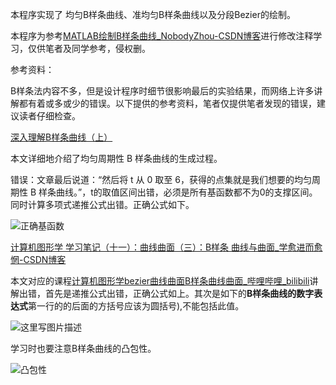 本程序实现了 均匀B样条曲线、准均匀B样条曲线以及分段Bezier的绘制。

本程序为参考[MATLAB绘制B样条曲线_NobodyZhou-CSDN博客](https://blog.csdn.net/mr_grit/article/details/45603627)进行修改注释学习，仅供笔者及同学参考，侵权删。

参考资料：

B样条法内容不多，但是设计程序时细节很影响最后的实验结果，而网络上许多讲解都有着或多或少的错误。以下提供的参考资料，笔者仅提供笔者发现的错误，建议读者仔细检查。

[深入理解B样条曲线（上） ](https://zhuanlan.zhihu.com/p/144042470)

本文详细地介绍了均匀周期性 B 样条曲线的生成过程。

错误：文章最后说道：“然后将 t 从 0 取至 6，获得的点集就是我们想要的均匀周期性 B 样条曲线。”，t的取值区间出错，必须是所有基函数都不为0的支撑区间。同时计算多项式递推公式出错。正确公式如下。

![正确基函数](https://img-blog.csdn.net/20180328202647357)

[计算机图形学 学习笔记（十一）：曲线曲面（三）：B样条 曲线与曲面_学愈进而愈惘-CSDN博客](https://blog.csdn.net/jurbo/article/details/75125663)

本文对应的课程[计算机图形学bezier曲线曲面B样条曲线曲面_哔哩哔哩_bilibili](https://www.bilibili.com/video/BV1Dt411f7Qj?p=23)讲解出错，首先是递推公式出错，正确公式如上。其次是如下的**B样条曲线的数字表达式**第一行的的后面的方括号应该为圆括号),不能包括此值。

![这里写图片描述](https://img-blog.csdn.net/20170714163343497?watermark/2/text/aHR0cDovL2Jsb2cuY3Nkbi5uZXQvSnVyYm8=/font/5a6L5L2T/fontsize/400/fill/I0JBQkFCMA==/dissolve/70/gravity/SouthEast)

学习时也要注意B样条曲线的凸包性。

![凸包性](https://img-blog.csdn.net/20170714164859351?watermark/2/text/aHR0cDovL2Jsb2cuY3Nkbi5uZXQvSnVyYm8=/font/5a6L5L2T/fontsize/400/fill/I0JBQkFCMA==/dissolve/70/gravity/SouthEast)